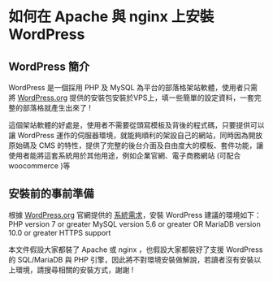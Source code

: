 # 如何在 Apache 與 nginx 上安裝 WordPress  
## WordPress 簡介  
WordPress 是一個採用 PHP 及 MySQL 為平台的部落格架站軟體，使用者只需將 [WordPress.org](https://wordpress.org) 提供的安裝包安裝於VPS上，填一些簡單的設定資料，一套完整的部落格就產生出來了 ! 

這個架站軟體的好處是，使用者不需要從頭寫模板及背後的程式碼，只要提供可以讓 WordPress 運作的伺服器環境，就能夠順利的架設自己的網站，同時因為開放原始碼及 CMS 的特性，提供了完整的後台介面及自由度大的模板、套件功能，讓使用者能將這套系統用於其他用途，例如企業官網、電子商務網站 (可配合 woocommerce )等  

## 安裝前的事前準備
根據 [WordPress.org](https://wordpress.org) 官網提供的 [系統需求](https://wordpress.org/about/requirements/)，安裝 WordPress 建議的環境如下：  
	PHP version 7 or greater
	MySQL version 5.6 or greater OR MariaDB version 10.0 or greater
	HTTPS support

本文件假設大家都裝了 Apache 或 nginx ，也假設大家都裝好了支援 WordPress 的 SQL/MariaDB 與 PHP 引擎，因此將不對環境安裝做解說，若讀者沒有安裝以上環境，請搜尋相關的安裝方式，謝謝 ! 